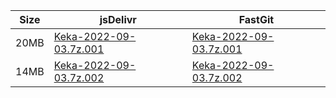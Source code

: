 |    Size   |     jsDelivr  | FastGit |
|  ---  |  ---  |  ---  |
| 20MB | [Keka-2022-09-03.7z.001](https://cdn.jsdelivr.net/gh/mainians/Keka@main/Keka-2022-09-03.7z.001) | [Keka-2022-09-03.7z.001](https://raw.fastgit.org/mainians/Keka/main/Keka-2022-09-03.7z.001) |
| 14MB | [Keka-2022-09-03.7z.002](https://cdn.jsdelivr.net/gh/mainians/Keka@main/Keka-2022-09-03.7z.002) | [Keka-2022-09-03.7z.002](https://raw.fastgit.org/mainians/Keka/main/Keka-2022-09-03.7z.002) |
